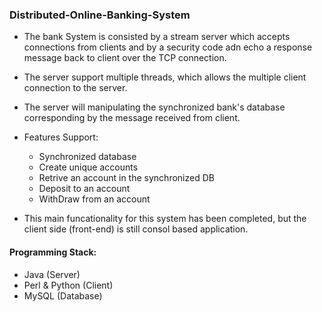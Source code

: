 ### Distributed-Online-Banking-System

-  The bank System is consisted by a stream server which accepts connections from clients and by a security code adn echo a response message back to client over the TCP connection.

- The server support multiple threads, which allows the multiple client connection to the server. 

- The server will manipulating the synchronized bank's database corresponding by the message received from client.

- Features Support:
    - Synchronized database
    - Create unique accounts
    - Retrive an account in the synchronized DB
    - Deposit to an account
    - WithDraw from an account

- This main funcationality for this system has been completed, but the client side (front-end) is still consol based application. 

#### Programming Stack:
- Java (Server)
- Perl & Python (Client)
- MySQL (Database)
